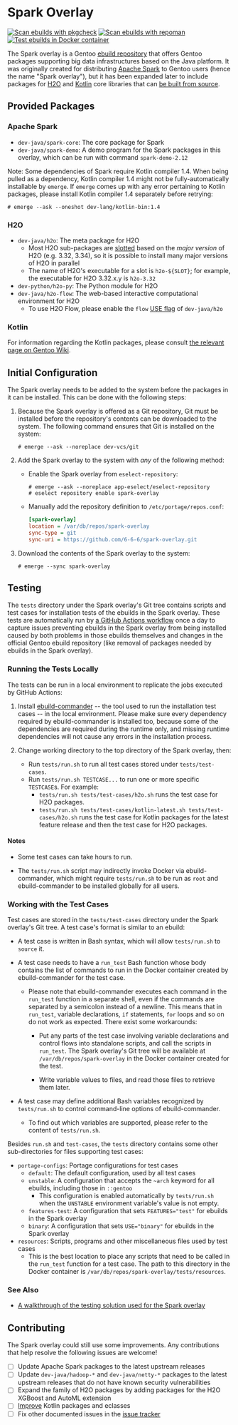 # Spark Overlay

[![Scan ebuilds with pkgcheck](https://github.com/6-6-6/spark-overlay/actions/workflows/pkgcheck.yml/badge.svg)](https://github.com/6-6-6/spark-overlay/actions/workflows/pkgcheck.yml)
[![Scan ebuilds with repoman](https://github.com/6-6-6/spark-overlay/actions/workflows/repoman.yml/badge.svg)](https://github.com/6-6-6/spark-overlay/actions/workflows/repoman.yml)
[![Test ebuilds in Docker container](https://github.com/6-6-6/spark-overlay/actions/workflows/docker.yml/badge.svg)](https://github.com/6-6-6/spark-overlay/actions/workflows/docker.yml)

The Spark overlay is a Gentoo [ebuild repository][gentoo-wiki-ebuild-repo] that
offers Gentoo packages supporting big data infrastructures based on the Java
platform.  It was originally created for distributing [Apache Spark][spark] to
Gentoo users (hence the name "Spark overlay"), but it has been expanded later
to include packages for [H2O][h2o] and [Kotlin][kotlin] core libraries that can
[be built from source][gentoo-wiki-build-from-src].

[gentoo-wiki-ebuild-repo]: https://wiki.gentoo.org/wiki/Ebuild_repository
[spark]: https://spark.apache.org/
[h2o]: https://www.h2o.ai/
[kotlin]: https://kotlinlang.org/
[gentoo-wiki-build-from-src]: https://wiki.gentoo.org/wiki/FAQ#What_makes_Gentoo_different.3F

## Provided Packages

### Apache Spark

- `dev-java/spark-core`: The core package for Spark
- `dev-java/spark-demo`: A demo program for the Spark packages in this overlay,
  which can be run with command `spark-demo-2.12`

Note: Some dependencies of Spark require Kotlin compiler 1.4.  When being
pulled as a dependency, Kotlin compiler 1.4 might not be fully-automatically
installable by `emerge`.  If `emerge` comes up with any error pertaining to
Kotlin packages, please install Kotlin compiler 1.4 separately before retrying:

```console
# emerge --ask --oneshot dev-lang/kotlin-bin:1.4
```

### H2O

- `dev-java/h2o`: The meta package for H2O
  - Most H2O sub-packages are [slotted][gentoo-wiki-slot] based on the
    *major version* of H2O (e.g. 3.32, 3.34), so it is possible to install many
    major versions of H2O in parallel
  - The name of H2O's executable for a slot is `h2o-${SLOT}`; for example, the
    executable for H2O 3.32.x.y is `h2o-3.32`
- `dev-python/h2o-py`: The Python module for H2O
- `dev-java/h2o-flow`: The web-based interactive computational environment for
  H2O
  - To use H2O Flow, please enable the `flow` [USE flag][gentoo-wiki-use] of
    `dev-java/h2o`

[gentoo-wiki-slot]: https://wiki.gentoo.org/wiki/Handbook:Parts/Working/Portage#Terminology
[gentoo-wiki-use]: https://wiki.gentoo.org/wiki/Handbook:Parts/Working/USE

### Kotlin

For information regarding the Kotlin packages, please consult [the relevant
page on Gentoo Wiki][gentoo-wiki-kotlin].

[gentoo-wiki-kotlin]: https://wiki.gentoo.org/wiki/Kotlin

## Initial Configuration

The Spark overlay needs to be added to the system before the packages in it can
be installed.  This can be done with the following steps:

1. Because the Spark overlay is offered as a Git repository, Git must be
   installed before the repository's contents can be downloaded to the system.
   The following command ensures that Git is installed on the system:

   ```console
   # emerge --ask --noreplace dev-vcs/git
   ```

2. Add the Spark overlay to the system with *any* of the following method:

   - Enable the Spark overlay from `eselect-repository`:

     ```console
     # emerge --ask --noreplace app-eselect/eselect-repository
     # eselect repository enable spark-overlay
     ```

   - Manually add the repository definition to `/etc/portage/repos.conf`:

     ```ini
     [spark-overlay]
     location = /var/db/repos/spark-overlay
     sync-type = git
     sync-uri = https://github.com/6-6-6/spark-overlay.git
     ```

3. Download the contents of the Spark overlay to the system:

   ```console
   # emerge --sync spark-overlay
   ```

## Testing

The `tests` directory under the Spark overlay's Git tree contains scripts and
test cases for installation tests of the ebuilds in the Spark overlay.  These
tests are automatically run by [a GitHub Actions
workflow][gh-actions-workflow-docker] once a day to capture issues preventing
ebuilds in the Spark overlay from being installed caused by both problems in
those ebuilds themselves and changes in the official Gentoo ebuild repository
(like removal of packages needed by ebuilds in the Spark overlay).

[gh-actions-workflow-docker]: https://github.com/6-6-6/spark-overlay/actions/workflows/docker.yml

### Running the Tests Locally

The tests can be run in a local environment to replicate the jobs executed by
GitHub Actions:

1. Install [ebuild-commander][ebuild-cmder] -- the tool used to run the
   installation test cases -- in the local environment.  Please make sure every
   dependency required by ebuild-commander is installed too, because some of
   the dependencies are required during the runtime only, and missing runtime
   dependencies will not cause any errors in the installation process.

2. Change working directory to the top directory of the Spark overlay, then:
   - Run `tests/run.sh` to run all test cases stored under `tests/test-cases`.
   - Run `tests/run.sh TESTCASE...` to run one or more specific `TESTCASE`s.
     For example:
     - `tests/run.sh tests/test-cases/h2o.sh` runs the test case for H2O
       packages.
     - `tests/run.sh tests/test-cases/kotlin-latest.sh tests/test-cases/h2o.sh`
       runs the test case for Kotlin packages for the latest feature release
       and then the test case for H2O packages.

#### Notes

- Some test cases can take hours to run.

- The `tests/run.sh` script may indirectly invoke Docker via ebuild-commander,
  which might require `tests/run.sh` to be run as `root` and ebuild-commander
  to be installed globally for all users.

[ebuild-cmder]: https://github.com/Leo3418/ebuild-commander

### Working with the Test Cases

Test cases are stored in the `tests/test-cases` directory under the Spark
overlay's Git tree.  A test case's format is similar to an ebuild:

- A test case is written in Bash syntax, which will allow `tests/run.sh` to
  `source` it.

- A test case needs to have a `run_test` Bash function whose body contains the
  list of commands to run in the Docker container created by ebuild-commander
  for the test case.

  - Please note that ebuild-commander executes each command in the `run_test`
    function in a separate shell, even if the commands are separated by a
    semicolon instead of a newline.  This means that in `run_test`, variable
    declarations, `if` statements, `for` loops and so on do not work as
    expected.  There exist some workarounds:

    - Put any parts of the test case involving variable declarations and
      control flows into standalone scripts, and call the scripts in
      `run_test`.  The Spark overlay's Git tree will be available at
      `/var/db/repos/spark-overlay` in the Docker container created for the
      test.

    - Write variable values to files, and read those files to retrieve them
      later.

- A test case may define additional Bash variables recognized by `tests/run.sh`
  to control command-line options of ebuild-commander.

  - To find out which variables are supported, please refer to the content of
    `tests/run.sh`.

Besides `run.sh` and `test-cases`, the `tests` directory contains some other
sub-directories for files supporting test cases:

- `portage-configs`: Portage configurations for test cases
  - `default`: The default configuration, used by all test cases
  - `unstable`: A configuration that accepts the `~arch` keyword for all
    ebuilds, including those in `::gentoo`
    - This configuration is enabled automatically by `tests/run.sh` when the
      `UNSTABLE` environment variable's value is not empty.
  - `features-test`: A configuration that sets `FEATURES="test"` for ebuilds in
    the Spark overlay
  - `binary`: A configuration that sets `USE="binary"` for ebuilds in the Spark
    overlay
- `resources`: Scripts, programs and other miscellaneous files used by test
  cases
  - This is the best location to place any scripts that need to be called in
    the `run_test` function for a test case.  The path to this directory in the
    Docker container is `/var/db/repos/spark-overlay/tests/resources`.

### See Also

- [A walkthrough of the testing solution used for the Spark
  overlay](https://leo3418.github.io/2021/08/01/ebuild-repos-testing-solution.html)

## Contributing

The Spark overlay could still use some improvements.  Any contributions that
help resolve the following issues are welcome!

- [ ] Update Apache Spark packages to the latest upstream releases
- [ ] Update `dev-java/hadoop-*` and `dev-java/netty-*` packages to the latest
  upstream releases that do not have known security vulnerabilities
- [ ] Expand the family of H2O packages by adding packages for the H2O XGBoost
  and AutoML extension
- [ ] [Improve][gentoo-wiki-kotlin-improvements] Kotlin packages and eclasses
- [ ] Fix other documented issues in the [issue tracker][gh-issues]

[gentoo-wiki-kotlin-improvements]: https://wiki.gentoo.org/wiki/Kotlin/Open_Challenges_and_Room_for_Improvement
[gh-issues]: https://github.com/6-6-6/spark-overlay/issues
